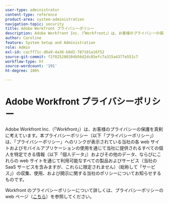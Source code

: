 ```yaml
---
user-type: administrator
content-type: reference
product-area: system-administration
navigation-topic: security
title: Adobe Workfront プライバシーポリシー
description: Adobe Workfront Inc.（「Workfront」）は、お客様のプライバシーの保護を真剣に考えています。本プライバシーポリシー（以下「プライバシーポリシー」）は、「プライバシーポリシー」へのリンクが表示されている当社の各 web サイトおよびモバイルアプリケーションの使用を通じて当社に提供されるすべての個人を特定できる情報（以下「個人データ」）およびその他のデータ、ならびにこれらの web サイトを通じて利用可能なすべての製品およびサービス（当社の SaaS サービスを含みますが、これらに限定されません）（総称して「サービス」）の収集、使用、および開示に関する当社のポリシーについてお知らせするものです。
author: Caroline
feature: System Setup and Administration
role: Admin
exl-id: cacff71c-d0a9-4a36-b8d2-787101a16f52
source-git-commit: f2f825280204b56d2dc85efc7a315a4377e551c7
workflow-type: ht
source-wordcount: '191'
ht-degree: 100%

---
```


# Adobe Workfront プライバシーポリシー

Adobe Workfront Inc.（「Workfront」）は、お客様のプライバシーの保護を真剣に考えています。本プライバシーポリシー（以下「プライバシーポリシー」）は、「プライバシーポリシー」へのリンクが表示されている当社の各 web サイトおよびモバイルアプリケーションの使用を通じて当社に提供されるすべての個人を特定できる情報（以下「個人データ」）およびその他のデータ、ならびにこれらの web サイトを通じて利用可能なすべての製品およびサービス（当社の SaaS サービスを含みますが、これらに限定されません）（総称して「サービス」）の収集、使用、および開示に関する当社のポリシーについてお知らせするものです。

Workfront のプライバシーポリシーについて詳しくは、プライバシーポリシーの web ページ（[こちら](https://www.workfront.com/privacy-notice)）を参照してください。
